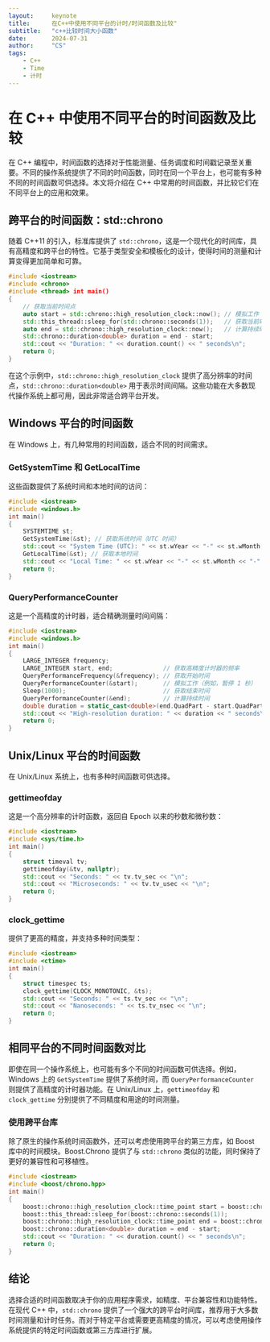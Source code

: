 ```yaml
---
layout:     keynote
title:      在C++中使用不同平台的计时/时间函数及比较"
subtitle:   "c++比较时间大小函数"
date:       2024-07-31
author:     "CS"
tags:
    - C++
    - Time
    - 计时
---
```

     

在 C++ 中使用不同平台的时间函数及比较
=====================

在 C++ 编程中，时间函数的选择对于性能测量、任务调度和时间戳记录至关重要。不同的操作系统提供了不同的时间函数，同时在同一个平台上，也可能有多种不同的时间函数可供选择。本文将介绍在 C++ 中常用的时间函数，并比较它们在不同平台上的应用和效果。

跨平台的时间函数：std::chrono
--------------------

随着 C++11 的引入，标准库提供了 `std::chrono`，这是一个现代化的时间库，具有高精度和跨平台的特性。它基于类型安全和模板化的设计，使得时间的测量和计算变得更加简单和可靠。

```cpp
#include <iostream>
#include <chrono>
#include <thread> int main() 
{    
    // 获取当前时间点    
    auto start = std::chrono::high_resolution_clock::now(); // 模拟工作（例如，暂停 1 秒）    
    std::this_thread::sleep_for(std::chrono::seconds(1));   // 获取当前时间点    
    auto end = std::chrono::high_resolution_clock::now();   // 计算持续时间    
    std::chrono::duration<double> duration = end - start;    
    std::cout << "Duration: " << duration.count() << " seconds\n";     
    return 0;
}
```

在这个示例中，`std::chrono::high_resolution_clock` 提供了高分辨率的时间点，`std::chrono::duration<double>` 用于表示时间间隔。这些功能在大多数现代操作系统上都可用，因此非常适合跨平台开发。

Windows 平台的时间函数
---------------

在 Windows 上，有几种常用的时间函数，适合不同的时间需求。

### GetSystemTime 和 GetLocalTime

这些函数提供了系统时间和本地时间的访问：

```cpp
#include <iostream>
#include <windows.h> 
int main() 
{    
    SYSTEMTIME st;    
    GetSystemTime(&st); // 获取系统时间（UTC 时间）     
    std::cout << "System Time (UTC): " << st.wYear << "-" << st.wMonth << "-" << st.wDay << " " << st.wHour << ":" << st.wMinute << ":" << st.wSecond << "." << st.wMilliseconds << "\n";     
    GetLocalTime(&st); // 获取本地时间     
    std::cout << "Local Time: " << st.wYear << "-" << st.wMonth << "-" << st.wDay << " " << st.wHour << ":" << st.wMinute << ":" << st.wSecond << "." << st.wMilliseconds << "\n";     
    return 0;
}
```

### QueryPerformanceCounter

这是一个高精度的计时器，适合精确测量时间间隔：

```cpp
#include <iostream>
#include <windows.h> 
int main() 
{    
    LARGE_INTEGER frequency;    
    LARGE_INTEGER start, end;              // 获取高精度计时器的频率    
    QueryPerformanceFrequency(&frequency); // 获取开始时间    
    QueryPerformanceCounter(&start);       // 模拟工作（例如，暂停 1 秒）    
    Sleep(1000);                           // 获取结束时间    
    QueryPerformanceCounter(&end);         // 计算持续时间    
    double duration = static_cast<double>(end.QuadPart - start.QuadPart) / frequency.QuadPart;    
    std::cout << "High-resolution duration: " << duration << " seconds\n";     
    return 0;
}
```

Unix/Linux 平台的时间函数
------------------

在 Unix/Linux 系统上，也有多种时间函数可供选择。

### gettimeofday

这是一个高分辨率的计时函数，返回自 Epoch 以来的秒数和微秒数：

```cpp
#include <iostream>
#include <sys/time.h> 
int main() 
{
    struct timeval tv;    
    gettimeofday(&tv, nullptr);     
    std::cout << "Seconds: " << tv.tv_sec << "\n";    
    std::cout << "Microseconds: " << tv.tv_usec << "\n";     
    return 0;
}
```

### clock\_gettime

提供了更高的精度，并支持多种时间类型：

```cpp
#include <iostream>
#include <ctime> 
int main() 
{    
    struct timespec ts;    
    clock_gettime(CLOCK_MONOTONIC, &ts);     
    std::cout << "Seconds: " << ts.tv_sec << "\n";    
    std::cout << "Nanoseconds: " << ts.tv_nsec << "\n";     
    return 0;
}
```

相同平台的不同时间函数对比
-------------

即使在同一个操作系统上，也可能有多个不同的时间函数可供选择。例如，Windows 上的 `GetSystemTime` 提供了系统时间，而 `QueryPerformanceCounter` 则提供了高精度的计时器功能。在 Unix/Linux 上，`gettimeofday` 和 `clock_gettime` 分别提供了不同精度和用途的时间测量。

### 使用跨平台库

除了原生的操作系统时间函数外，还可以考虑使用跨平台的第三方库，如 Boost 库中的时间模块。Boost.Chrono 提供了与 `std::chrono` 类似的功能，同时保持了更好的兼容性和可移植性。

```cpp
#include <iostream>
#include <boost/chrono.hpp> 
int main() 
{    
    boost::chrono::high_resolution_clock::time_point start = boost::chrono::high_resolution_clock::now();     // 模拟工作    
    boost::this_thread::sleep_for(boost::chrono::seconds(1));     
    boost::chrono::high_resolution_clock::time_point end = boost::chrono::high_resolution_clock::now();    
    boost::chrono::duration<double> duration = end - start;     
    std::cout << "Duration: " << duration.count() << " seconds\n";    
    return 0;
}
```

结论
--

选择合适的时间函数取决于你的应用程序需求，如精度、平台兼容性和功能特性。在现代 C++ 中，`std::chrono` 提供了一个强大的跨平台时间库，推荐用于大多数时间测量和计时任务。而对于特定平台或需要更高精度的情况，可以考虑使用操作系统提供的特定时间函数或第三方库进行扩展。
